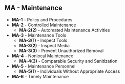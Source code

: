 ## MA - Maintenance


- **MA-1** - Policy and Procedures
- **MA-2** - Controlled Maintenance
  - **MA-2(2)** - Automated Maintenance Activities
- **MA-3** - Maintenance Tools
  - **MA-3(1)** - Inspect Tools
  - **MA-3(2)** - Inspect Media
  - **MA-3(3)** - Prevent Unauthorized Removal
- **MA-4** - Nonlocal Maintenance
  - **MA-4(3)** - Comparable Security and Sanitization
- **MA-5** - Maintenance Personnel
  - **MA-5(1)** - Individuals Without Appropriate Access
- **MA-6** - Timely Maintenance